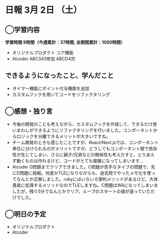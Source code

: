 # 日報  3月 2日 （土）

## ◯学習内容

**学習時間  9時間（今週累計：37時間, 全期間累計：1050時間）**

- オリジナルプロダクト コア機能
- Atcoder ABC343参加 ABCD4完

## できるようになったこと、学んだこと

- タイマー機能にポイント付与機能を追加
- カスタムフックを用いてコードをリファクタリング

## ◯感想・独り言

- 今後の開発のことも考えながら、カスタムフックを作成して、できるだけ使いまわしができるようにリファクタリングを行いました。コンポーネントからロジックを分離できるメリットが大きいですね。
- チーム開発のときも感じたことですが、React/Next.jsでは、コンポーネント単位に分けられるのがメリットですが、どうしてもコンポーネント間で依存性が生じてしまい、さらに親子/兄弟などの関係性も考えだすと、とりあえず動くものは作れるけど、コードがとても複雑になってしまいます...
- Atcoder D問題までクリアできました。C問題が苦手なタイプの問題で、先にD問題に挑戦。何度かTLEになりながらも、過去問でやったメモ化を使ってなんとか正解しました。rubyにはいろいろ便利メソッドがあるけど、大体愚直に処理するメソッドなのでTLEしますね。C問題はWAになってしまいましたが、残り5分でなんとかクリア。ループのスタートの値が違っていただけでした。

## ◯明日の予定

- オリジナルプロダクト
- Atcoder
